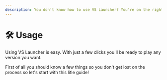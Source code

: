 ```yaml
---
description: You don't know how to use VS Launcher? You're on the right place.
---
```


# 🛠️ Usage

Using VS Launcher is easy. With just a few clicks you'll be ready to play any version you want.

First of all you should know a few things so you don't get lost on the process so let's start with this litle guide!
